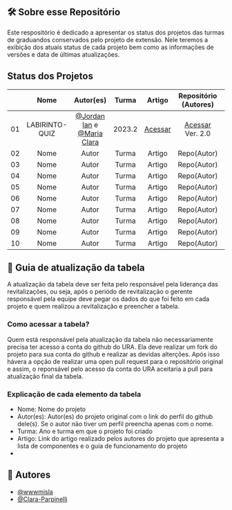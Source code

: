 ## 🛠️ Sobre esse Repositório

Este respositório é dedicado a apresentar os status dos projetos das turmas de graduandos conservados pelo projeto de extensão. Nele teremos a exibição dos atuais status de cada projeto bem como as informações de versões e data de últimas atualizações.


## Status dos Projetos

|    | Nome | Autor(es) | Turma | Artigo | Repositório (Autores) | Repositório (URA)  | Status | Última atualização | Responsável |
|:--:| :--: | :------: | :---: | :----: | :-------------------: |:------------------:| :----: | :----------------: | :---------: |
|   01    |   LABIRINTO-QUIZ  | [@Jordan Ian](https://www.github.com/Jordaniano) e [@Maria Clara](https://www.github.com/Clara-Parpinelli)| 2023.2 | [Acessar](https://docs.google.com/document/d/1VhAqwn3LbEDIbXA3OSq12zahfJqI4fkxmL7birzCTI8/edit?usp=sharing)|[Acessar](https://github.com/Jordaniano/Labirinto-Quiz) Ver. 2.0| Em breve | Precisa de Manutenção | Setembro de 2024 | Maria Clara e Jordan |
|   02   | Nome | Autor | Turma | Artigo | Repo(Autor) | Repo(URA) | Status | Última att. | Responsável |
|   03   | Nome | Autor | Turma | Artigo | Repo(Autor) | Repo(URA) | Status | Última att. | Responsável |
|   04   | Nome | Autor | Turma | Artigo | Repo(Autor) | Repo(URA) | Status | Última att. | Responsável |
|   05   | Nome | Autor | Turma | Artigo | Repo(Autor) | Repo(URA) | Status | Última att. | Responsável |
|   06   | Nome | Autor | Turma | Artigo | Repo(Autor) | Repo(URA) | Status | Última att. | Responsável |
|   07   | Nome | Autor | Turma | Artigo | Repo(Autor) | Repo(URA) | Status | Última att. | Responsável |
|   08   | Nome | Autor | Turma | Artigo | Repo(Autor) | Repo(URA) | Status | Última att. | Responsável |
|   09   | Nome | Autor | Turma | Artigo | Repo(Autor) | Repo(URA) | Status | Última att. | Responsável |
|   10   | Nome | Autor | Turma | Artigo | Repo(Autor) | Repo(URA) | Status | Última att. | Responsável |

## 📖 Guia de atualização da tabela

A atualização da tabela deve ser feita pelo responsável pela liderança das revitalizações, ou seja, após o periódo de revitalização o gerente responsável pela equipe deve pegar os dados do que foi feito em cada projeto e quem realizou a revitalização e preencher a tabela. 

### Como acessar a tabela?

Quem está responsável pela atualização da tabela não necessariamente precisa ter acesso a conta do github do URA. Ela deve realizar um fork do projeto para sua conta do github e realizar as devidas alterções. Após isso hávera a opção de realizar uma open pull request para o repositório original e assim, o reponsável pelo acesso da conta do URA aceitaria a pull para atualização final da tabela.

### Explicação de cada elemento da tabela
- Nome: Nome do projeto
- Autor(es): Autor(es) do projeto original com o link do perfil do github dele(s). Se o autor não tiver um perfil preencha apenas com o nome.
- Turma: Ano e turma em que o projeto foi criado
- Artigo: Link do artigo realizado pelos autores do projeto que apresenta a lista de componentes e o guia de funcionamento do projeto
- 

## 👥 Autores

- [@wwwmisla](https://www.github.com/wwwmisla)
- [@Clara-Parpinelli](https://www.github.com/Clara-Parpinelli)
